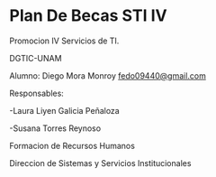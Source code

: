 # Plan De Becas STI IV

Promocion IV Servicios de TI.

DGTIC-UNAM

Alumno: Diego Mora Monroy  fedo09440@gmail.com

Responsables:

-Laura Liyen Galicia Peñaloza

-Susana Torres Reynoso

Formacion de Recursos Humanos

Direccion de Sistemas y Servicios Institucionales


